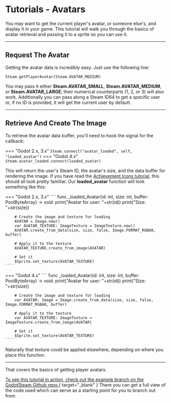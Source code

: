 # Tutorials - Avatars

You may want to get the current player's avatar, or someone else's, and display it in your game.  This tutorial will walk you through the basics of avatar retrieval and passing it to a sprite so you can use it.

---

## Request The Avatar

Getting the avatar data is incredibly easy. Just use the following line:

````
Steam.getPlayerAvatar(Steam.AVATAR_MEDIUM)
````

You may pass it either **Steam.AVATAR_SMALL**, **Steam.AVATAR_MEDIUM**, or **Steam.AVATAR_LARGE**; their numerical counterparts (1, 2, or 3) will also work.  Additionally you can pass along a Steam ID64 to get a specific user or, if no ID is provided, it will get the current user by default.

---

## Retrieve And Create The Image

To retrieve the avatar data buffer, you'll need to hook the signal for the callback:

=== "Godot 2.x, 3.x"
	````
	Steam.connect("avatar_loaded", self, "loaded_avatar")
	````
=== "Godot 4.x"
	````
	Steam.avatar_loaded.connect(loaded_avatar)
	````

This will return the user's Steam ID, the avatar's size, and the data buffer for rendering the image.  If you have read the [Achievement Icons tutorial](/tutorials/achievement_icons/), this should all look pretty familiar.  Our **loaded_avatar** function will look something like this:

=== "Godot 2.x, 3.x"
	````
	func _loaded_Avatar(id: int, size: int, buffer: PoolByteArray) -> void:
		print("Avatar for user: "+str(id))
		print("Size: "+str(size))

		# Create the image and texture for loading
		AVATAR = Image.new()
		var AVATAR_TEXTURE: ImageTexture = ImageTexture.new()
		AVATAR.create_from_data(size, size, false, Image.FORMAT_RGBA8, buffer)

		# Apply it to the texture
		AVATAR_TEXTURE.create_from_image(AVATAR)

		# Set it
		$Sprite.set_texture(AVATAR_TEXTURE)
	````
=== "Godot 4.x"
	````
	func _loaded_Avatar(id: int, size: int, buffer: PoolByteArray) -> void:
		print("Avatar for user: "+str(id))
		print("Size: "+str(size))

		# Create the image and texture for loading
	    var AVATAR: Image = Image.create_from_data(size, size, false, Image.FORMAT_RGBA8, buffer)

    	# Apply it to the texture
    	var AVATAR_TEXTURE: ImageTexture = ImageTexture.create_from_image(AVATAR)

		# Set it
		$Sprite.set_texture(AVATAR_TEXTURE)
	````

Naturally that texture could be applied elsewhere, depending on where you place this function.

---

That covers the basics of getting player avatars.

[To see this tutorial in action, check out the example branch on the GodotSteam Github repo.](https://github.com/CoaguCo-Industries/GodotSteam/tree/example){ target="_blank" } There you can get a full view of the code used which can serve as a starting point for you to branch out from.